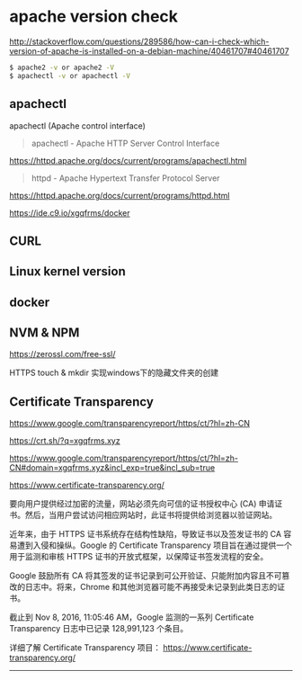 # apache version check

http://stackoverflow.com/questions/289586/how-can-i-check-which-version-of-apache-is-installed-on-a-debian-machine/40461707#40461707

```sh
$ apache2 -v or apache2 -V
$ apachectl -v or apachectl -V
``` 
    
## apachectl

apachectl (Apache control interface)

> apachectl - Apache HTTP Server Control Interface

https://httpd.apache.org/docs/current/programs/apachectl.html


> httpd - Apache Hypertext Transfer Protocol Server

https://httpd.apache.org/docs/current/programs/httpd.html

https://ide.c9.io/xgqfrms/docker

## CURL


## Linux kernel version


## docker

## NVM & NPM


https://zerossl.com/free-ssl/

HTTPS touch & mkdir 实现windows下的隐藏文件夹的创建

##  Certificate Transparency 

https://www.google.com/transparencyreport/https/ct/?hl=zh-CN

https://crt.sh/?q=xgqfrms.xyz

https://www.google.com/transparencyreport/https/ct/?hl=zh-CN#domain=xgqfrms.xyz&incl_exp=true&incl_sub=true

https://www.certificate-transparency.org/


要向用户提供经过加密的流量，网站必须先向可信的证书授权中心 (CA) 申请证书。然后，当用户尝试访问相应网站时，此证书将提供给浏览器以验证网站。

近年来，由于 HTTPS 证书系统存在结构性缺陷，导致证书以及签发证书的 CA 容易遭到入侵和操纵。Google 的 Certificate Transparency 项目旨在通过提供一个用于监测和审核 HTTPS 证书的开放式框架，以保障证书签发流程的安全。

Google 鼓励所有 CA 将其签发的证书记录到可公开验证、只能附加内容且不可篡改的日志中。将来，Chrome 和其他浏览器可能不再接受未记录到此类日志的证书。

截止到 Nov 8, 2016, 11:05:46 AM，Google 监测的一系列 Certificate Transparency 日志中已记录 128,991,123 个条目。

详细了解 Certificate Transparency 项目： https://www.certificate-transparency.org/

****************************************************************************